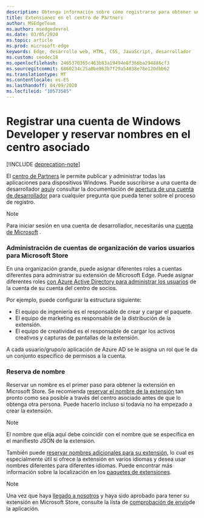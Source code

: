 ```yaml
---
description: Obtenga información sobre cómo registrarse para obtener una cuenta de Windows Developer y reservar un nombre para su extensión de Microsoft Edge.
title: Extensiones en el centro de Partners
author: MSEdgeTeam
ms.author: msedgedevrel
ms.date: 03/05/2020
ms.topic: article
ms.prod: microsoft-edge
keywords: Edge, desarrollo web, HTML, CSS, JavaScript, desarrollador
ms.custom: seodec18
ms.openlocfilehash: 2465370365c463b83a19494e8f366ba294886cf3
ms.sourcegitcommit: 6860234c25a8be863b7f29a54838e78e120dbb62
ms.translationtype: MT
ms.contentlocale: es-ES
ms.lasthandoff: 04/09/2020
ms.locfileid: "10573585"
---
```

# Registrar una cuenta de Windows Developer y reservar nombres en el centro asociado  

[!INCLUDE [deprecation-note](../../includes/deprecation-note.md)]  

El [centro de Partners](https://partner.microsoft.com/dashboard) le permite publicar y administrar todas las aplicaciones para dispositivos Windows. Puede suscribirse a una cuenta de desarrollador [aquí](https://developer.microsoft.com/store/register)y consultar la documentación de [apertura de una cuenta de desarrollador](https://docs.microsoft.com/windows/uwp/publish/opening-a-developer-account) para cualquier pregunta que pueda tener sobre el proceso de registro.
> [!NOTE]
> Para iniciar sesión en una cuenta de desarrollador, necesitarás una [cuenta de Microsoft](https://login.live.com/) .

### Administración de cuentas de organización de varios usuarios para Microsoft Store  

En una organización grande, puede asignar diferentes roles a cuentas diferentes para administrar su extensión de Microsoft Edge. Puede asignar diferentes roles [con Azure Active Directory para administrar los usuarios](https://msdn.microsoft.com/windows/uwp/publish/manage-account-users) de la cuenta de su cuenta del centro de socios.

Por ejemplo, puede configurar la estructura siguiente:
- El equipo de ingeniería es el responsable de crear y cargar el paquete.
- El equipo de marketing es responsable de la distribución de la extensión.
- El equipo de creatividad es el responsable de cargar los activos creativos y capturas de pantallas de la extensión.

A cada usuario/grupo/o aplicación de Azure AD se le asigna un rol que le da un conjunto específico de permisos a la cuenta.

### Reserva de nombre

Reservar un nombre es el primer paso para obtener la extensión en Microsoft Store.
Se recomienda [reservar el nombre de la extensión](/windows/uwp/publish/create-your-app-by-reserving-a-name) tan pronto como sea posible a través del centro asociado antes de que lo obtenga otra persona. Puede hacerlo incluso si todavía no ha empezado a crear la extensión.

> [!NOTE]
> El nombre que elija aquí debe coincidir con el nombre que se especifica en el manifiesto JSON de la extensión. 

También puede [reservar nombres adicionales para su extensión](https://msdn.microsoft.com/windows/uwp/publish/manage-app-names), lo cual es especialmente útil si ofrece la extensión en varios idiomas y desea usar nombres diferentes para diferentes idiomas. Puede encontrar más información sobre la localización en los [paquetes de extensiones](./localizing-extension-packages.md).

> [!NOTE]
> Una vez que haya [llegado a nosotros](https://aka.ms/extension-request) y haya sido aprobado para tener su extensión en Microsoft Store, consulte la lista de [comprobación de envío](https://docs.microsoft.com/windows/uwp/publish/app-submissions)de la aplicación.
